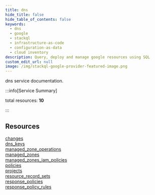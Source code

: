 ```yaml
---
title: dns
hide_title: false
hide_table_of_contents: false
keywords:
  - dns
  - google
  - stackql
  - infrastructure-as-code
  - configuration-as-data
  - cloud inventory
description: Query, deploy and manage google resources using SQL
custom_edit_url: null
image: /img/stackql-google-provider-featured-image.png
---
```


dns service documentation.

:::info[Service Summary]

total resources: __10__  

:::

## Resources
<div class="row">
<div class="providerDocColumn">
<a href="/services/dns/changes/">changes</a><br />
<a href="/services/dns/dns_keys/">dns_keys</a><br />
<a href="/services/dns/managed_zone_operations/">managed_zone_operations</a><br />
<a href="/services/dns/managed_zones/">managed_zones</a><br />
<a href="/services/dns/managed_zones_iam_policies/">managed_zones_iam_policies</a>
</div>
<div class="providerDocColumn">
<a href="/services/dns/policies/">policies</a><br />
<a href="/services/dns/projects/">projects</a><br />
<a href="/services/dns/resource_record_sets/">resource_record_sets</a><br />
<a href="/services/dns/response_policies/">response_policies</a><br />
<a href="/services/dns/response_policy_rules/">response_policy_rules</a>
</div>
</div>